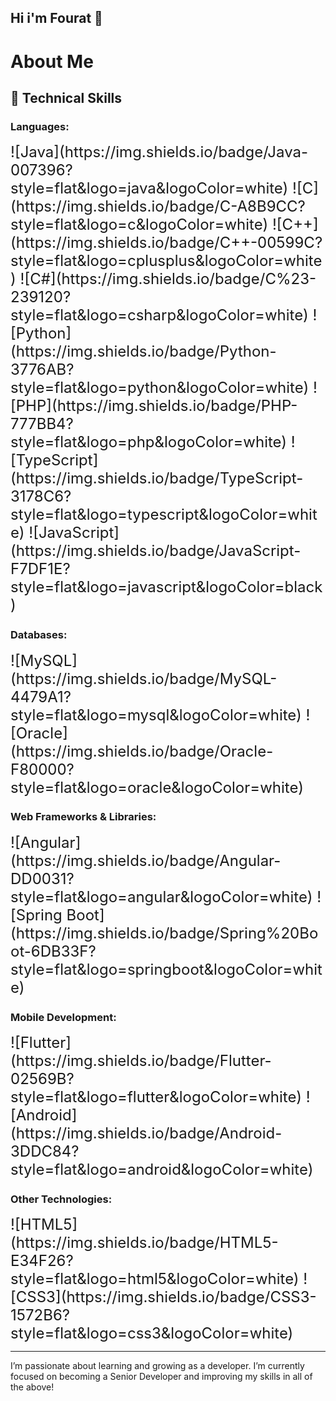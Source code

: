 ## Hi i'm Fourat 👋

# About Me

## 🚀 Technical Skills

### **Languages:**  
<span style="font-size: 24px;"> 
  ![Java](https://img.shields.io/badge/Java-007396?style=flat&logo=java&logoColor=white) 
  ![C](https://img.shields.io/badge/C-A8B9CC?style=flat&logo=c&logoColor=white) 
  ![C++](https://img.shields.io/badge/C++-00599C?style=flat&logo=cplusplus&logoColor=white) 
  ![C#](https://img.shields.io/badge/C%23-239120?style=flat&logo=csharp&logoColor=white) 
  ![Python](https://img.shields.io/badge/Python-3776AB?style=flat&logo=python&logoColor=white) 
  ![PHP](https://img.shields.io/badge/PHP-777BB4?style=flat&logo=php&logoColor=white) 
  ![TypeScript](https://img.shields.io/badge/TypeScript-3178C6?style=flat&logo=typescript&logoColor=white) 
  ![JavaScript](https://img.shields.io/badge/JavaScript-F7DF1E?style=flat&logo=javascript&logoColor=black)
</span>

### **Databases:**  
<span style="font-size: 24px;"> 
  ![MySQL](https://img.shields.io/badge/MySQL-4479A1?style=flat&logo=mysql&logoColor=white) 
  ![Oracle](https://img.shields.io/badge/Oracle-F80000?style=flat&logo=oracle&logoColor=white)
</span>

### **Web Frameworks & Libraries:**  
<span style="font-size: 24px;"> 
  ![Angular](https://img.shields.io/badge/Angular-DD0031?style=flat&logo=angular&logoColor=white) 
  ![Spring Boot](https://img.shields.io/badge/Spring%20Boot-6DB33F?style=flat&logo=springboot&logoColor=white)
</span>

### **Mobile Development:**  
<span style="font-size: 24px;"> 
  ![Flutter](https://img.shields.io/badge/Flutter-02569B?style=flat&logo=flutter&logoColor=white) 
  ![Android](https://img.shields.io/badge/Android-3DDC84?style=flat&logo=android&logoColor=white)
</span>

### **Other Technologies:**  
<span style="font-size: 24px;"> 
  ![HTML5](https://img.shields.io/badge/HTML5-E34F26?style=flat&logo=html5&logoColor=white) 
  ![CSS3](https://img.shields.io/badge/CSS3-1572B6?style=flat&logo=css3&logoColor=white)
</span>

---

I’m passionate about learning and growing as a developer. I’m currently focused on becoming a Senior Developer and improving my skills in all of the above!
